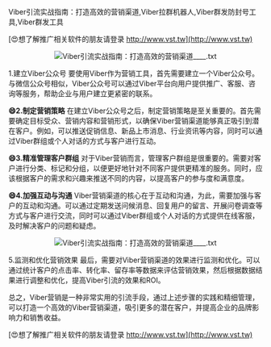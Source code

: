 Viber引流实战指南：打造高效的营销渠道,Viber拉群机器人,Viber群发防封号工具,Viber群发工具

[😍想了解推广相关软件的朋友请登录 http://www.vst.tw](http://www.vst.tw)

 <center><img src="https://vst.tw/MP4/tuiguang/png/2.png" alt="Viber引流实战指南：打造高效的营销渠道____.txt"></center>

1.建立Viber公众号
要使用Viber作为营销工具，首先需要建立一个Viber公众号。与微信公众号相似，Viber公众号可以通过Viber平台向用户提供推广、客服、咨询等服务，帮助企业与用户建立更紧密的联系。

**😄2.制定营销策略**
在建立Viber公众号之后，制定营销策略是至关重要的。首先需要确定目标受众、营销内容和营销形式，以确保Viber营销渠道能够真正吸引到潜在客户。例如，可以推送促销信息、新品上市消息、行业资讯等内容，同时可以通过Viber群组或个人对话的方式与客户进行互动。

**😄3.精准管理客户群组**
对于Viber营销而言，管理客户群组是很重要的。需要对客户进行分类、标记和分组，以便更好地针对不同客户提供更精准的服务。同时，应该根据客户的需求和兴趣来推送不同的内容，以提高客户的参与度和满意度。

**😄4.加强互动与沟通**
Viber营销渠道的核心在于互动和沟通，为此，需要加强与客户的互动和沟通。可以通过定期发送问候消息、回复用户的留言、开展问卷调查等方式与客户进行交流，同时可以通过Viber群组或个人对话的方式提供在线客服，及时解决客户的问题和疑虑。

 <center><img src="https://vst.tw/MP4/tuiguang/png/6.png" alt="Viber引流实战指南：打造高效的营销渠道____.txt"></center>

5.监测和优化营销效果
最后，需要对Viber营销渠道的效果进行监测和优化。可以通过统计客户的点击率、转化率、留存率等数据来评估营销效果，然后根据数据结果进行调整和优化，提高Viber引流的效果和ROI。

总之，Viber营销是一种非常实用的引流手段，通过上述步骤的实践和精细管理，可以打造一个高效的Viber营销渠道，吸引更多的潜在客户，并提高企业的品牌影响力和销售收益。

[😍想了解推广相关软件的朋友请登录 http://www.vst.tw](http://www.vst.tw)



